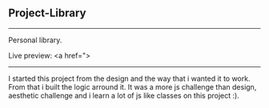 ## Project-Library

---

Personal library.

Live preview: <a href="></a>

---

I started this project from the design and the way that i wanted it to work. From that i built the logic arround it.
It was a more js challenge than design, aesthetic challenge and i learn a lot of js like classes on this project :).
